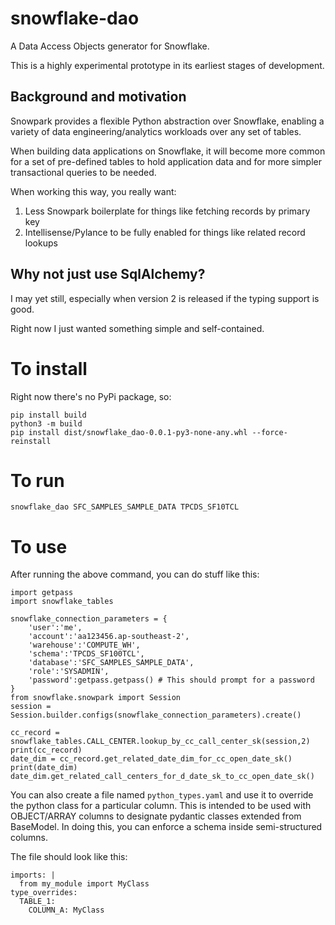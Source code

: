 # snowflake-dao
A Data Access Objects generator for Snowflake.

This is a highly experimental prototype in its earliest stages of development.


## Background and motivation
Snowpark provides a flexible Python abstraction over Snowflake, enabling a variety of data engineering/analytics workloads over any set of tables.

When building data applications on Snowflake, it will become more common for a set of pre-defined tables to hold application data and for more simpler transactional queries to be needed.

When working this way, you really want:
1) Less Snowpark boilerplate for things like fetching records by primary key
2) Intellisense/Pylance to be fully enabled for things like related record lookups

## Why not just use SqlAlchemy?
I may yet still, especially when version 2 is released if the typing support is good.

Right now I just wanted something simple and self-contained.

# To install
Right now there's no PyPi package, so:
```
pip install build
python3 -m build
pip install dist/snowflake_dao-0.0.1-py3-none-any.whl --force-reinstall
```

# To run
```
snowflake_dao SFC_SAMPLES_SAMPLE_DATA TPCDS_SF10TCL
```

# To use
After running the above command, you can do stuff like this:
```
import getpass
import snowflake_tables

snowflake_connection_parameters = {
    'user':'me',
    'account':'aa123456.ap-southeast-2',
    'warehouse':'COMPUTE_WH',
    'schema':'TPCDS_SF100TCL',
    'database':'SFC_SAMPLES_SAMPLE_DATA',
    'role':'SYSADMIN',
    'password':getpass.getpass() # This should prompt for a password
}
from snowflake.snowpark import Session
session = Session.builder.configs(snowflake_connection_parameters).create()

cc_record = snowflake_tables.CALL_CENTER.lookup_by_cc_call_center_sk(session,2)
print(cc_record)
date_dim = cc_record.get_related_date_dim_for_cc_open_date_sk()
print(date_dim)
date_dim.get_related_call_centers_for_d_date_sk_to_cc_open_date_sk()
```

You can also create a file named `python_types.yaml` and use it to override the python class for a particular column.
This is intended to be used with OBJECT/ARRAY columns to designate pydantic classes extended from BaseModel. In doing this, you can enforce a schema inside semi-structured columns.

The file should look like this:
```
imports: |
  from my_module import MyClass
type_overrides:
  TABLE_1:
    COLUMN_A: MyClass
```